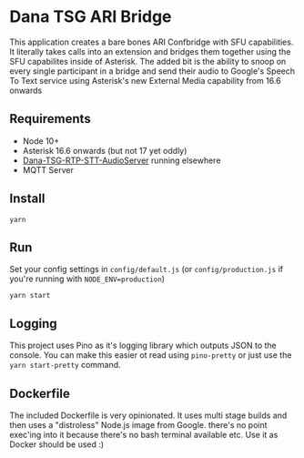 # Dana TSG ARI Bridge

This application creates a bare bones ARI Confbridge with SFU capabilities. It literally takes calls into an extension and bridges them together using the SFU capabilites inside of Asterisk. The added bit is the ability to snoop on every single participant in a bridge and send their audio to Google's Speech To Text service using Asterisk's new External Media capability from 16.6 onwards

## Requirements

* Node 10+
* Asterisk 16.6 onwards (but not 17 yet oddly)
* [Dana-TSG-RTP-STT-AudioServer](https://github.com/nimbleape/dana-tsg-rtp-stt-audioserver) running elsewhere
* MQTT Server

## Install

```
yarn
```

## Run

Set your config settings in `config/default.js` (or `config/production.js` if you're running with `NODE_ENV=production`)

```
yarn start
```

## Logging

This project uses Pino as it's logging library which outputs JSON to the console. You can make this easier ot read using `pino-pretty` or just use the `yarn start-pretty` command.

## Dockerfile

The included Dockerfile is very opinionated. It uses multi stage builds and then uses a "distroless" Node.js image from Google. there's no point exec'ing into it because there's no bash terminal available etc. Use it as Docker should be used :)
